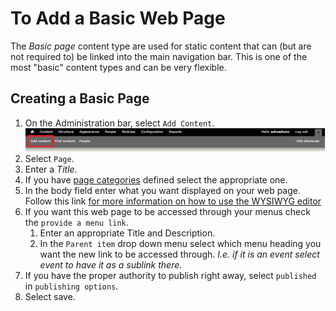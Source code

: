 # To Add a Basic Web Page
The *Basic page* content type are used for static content that can (but are not required to) be linked into the main navigation bar. This is one of the most "basic" content types and can be very flexible.

## Creating a Basic Page
1. On the Administration bar, select `Add Content`. ![Add Content Highlighted](images/ambac.png)
2. Select `Page`.
3. Enter a *Title*.
4. If you have [page categories](taxonomies.md#categories) defined select the appropriate one.
5. In the body field enter what you want displayed on your web page. Follow this link [for more information on how to use the WYSIWYG editor](general.md#WYSIWYG)
6. If you want this web page to be accessed through your menus check the `provide a menu link`.
    1. Enter an appropriate Title and Description.
    2. In the `Parent item` drop down menu select which menu heading you want the new link to be accessed through. *I.e. if it is an event select event to have it as a sublink there.*
7. If you have the proper authority to publish right away, select `published` in `publishing options`.
8. Select save.
